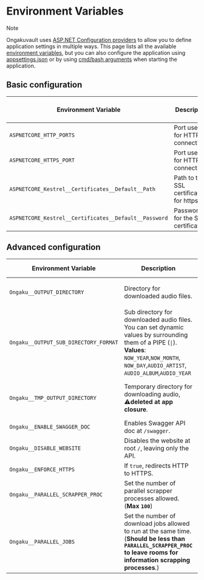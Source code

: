 # Environment Variables
> [!NOTE]  
> Ongakuvault uses [ASP.NET Configuration providers](https://learn.microsoft.com/aspnet/core/fundamentals/configuration/?view=aspnetcore-8.0) to allow you to define application settings in multiple ways.
> This page lists all the available [environment variables](https://learn.microsoft.com/aspnet/core/fundamentals/configuration/?view=aspnetcore-8.0#non-prefixed-environment-variables), but you can also
> configure the application using [appsettings.json](https://learn.microsoft.com/aspnet/core/fundamentals/configuration/?view=aspnetcore-8.0#appsettingsjson) or by using
> [cmd/bash arguments](https://learn.microsoft.com/aspnet/core/fundamentals/configuration/?view=aspnetcore-8.0#command-line-arguments) when starting the application.
## Basic configuration
| Environment Variable                                | Description                            | Default Value                    | Docker Default Value |
|-----------------------------------------------------|----------------------------------------|----------------------------------|----------------------|
| `ASPNETCORE_HTTP_PORTS`                             | Port used for HTTP connections.        | `8080`                           | `8080`               |
| `ASPNETCORE_HTTPS_PORT`                             | Port used for HTTPS connections.       | `8443`                           | `8443`               |
| `ASPNETCORE_Kestrel__Certificates__Default__Path`   | Path to the SSL certificate for https. | *empty*                          | *empty*              |
| `ASPNETCORE_Kestrel__Certificates__Default__Password`| Password for the SSL certificate.     | *empty*                          | *empty*              |

## Advanced configuration
| Environment Variable        | Description                                                               | Default Value                               | Docker Default Value                        |
|-----------------------------|---------------------------------------------------------------------------|---------------------------------------------|---------------------------------------------|
| `Ongaku__OUTPUT_DIRECTORY`          | Directory for downloaded audio files.                                     | *empty*, defaults to `./archived-audios`    | `/home/app/archived-audios`                 |
| `Ongaku__OUTPUT_SUB_DIRECTORY_FORMAT`| Sub directory for downloaded audio files.<br>You can set dynamic values by surrounding them of a PIPE (`\|`).<br>**Values**: `NOW_YEAR`,`NOW_MONTH`,<br>`NOW_DAY`,`AUDIO_ARTIST`,<br>`AUDIO_ALBUM`,`AUDIO_YEAR` |*empty*|*empty*|
| `Ongaku__TMP_OUTPUT_DIRECTORY`      | Temporary directory for downloading audio, ⚠️**deleted at app closure**. | Temp directory created in OS Temp directory | Temp directory created in OS Temp directory |
| `Ongaku__ENABLE_SWAGGER_DOC`        | Enables Swagger API doc at `/swagger`.                                    | `false`                                     | `false`                                     |
| `Ongaku__DISABLE_WEBSITE`           | Disables the website at root `/`, leaving only the API.                   | `false`                                     | `false`                                     |
| `Ongaku__ENFORCE_HTTPS`             | If `true`, redirects HTTP to HTTPS.                                       | `false`                                     | `false`                                     |
| `Ongaku__PARALLEL_SCRAPPER_PROC`    | Set the number of parallel scrapper processes allowed. (**Max ``100``**)  | `8`                                         | `8`                                         |
| `Ongaku__PARALLEL_JOBS`             | Set the number of download jobs allowed to run at the same time.<br>(**Should be less than `PARALLEL_SCRAPPER_PROC` to leave rooms for information scrapping processes**.)| `4` | `4` |